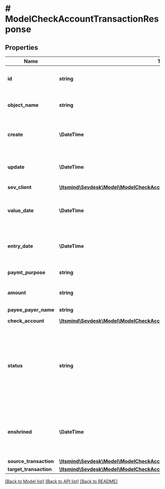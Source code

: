 # # ModelCheckAccountTransactionResponse

## Properties

Name | Type | Description | Notes
------------ | ------------- | ------------- | -------------
**id** | **string** | The check account transaction id | [optional] [readonly]
**object_name** | **string** | The check account transaction object name | [optional] [readonly]
**create** | **\DateTime** | Date of check account transaction creation | [optional] [readonly]
**update** | **\DateTime** | Date of last check account transaction update | [optional] [readonly]
**sev_client** | [**\Itsmind\Sevdesk\Model\ModelCheckAccountTransactionResponseSevClient**](ModelCheckAccountTransactionResponseSevClient.md) |  | [optional]
**value_date** | **\DateTime** | Date the check account transaction was imported | [optional] [readonly]
**entry_date** | **\DateTime** | Date the check account transaction was booked | [optional] [readonly]
**paymt_purpose** | **string** | the purpose of the transaction | [optional] [readonly]
**amount** | **string** | Amount of the transaction | [optional] [readonly]
**payee_payer_name** | **string** | Name of the payee/payer | [optional] [readonly]
**check_account** | [**\Itsmind\Sevdesk\Model\ModelCheckAccountTransactionResponseCheckAccount**](ModelCheckAccountTransactionResponseCheckAccount.md) |  | [optional]
**status** | **string** | Status of the check account transaction.&lt;br&gt;       100 &lt;-&gt; Created&lt;br&gt;       200 &lt;-&gt; Linked&lt;br&gt;       300 &lt;-&gt; Private&lt;br&gt;       400 &lt;-&gt; Booked | [optional] [readonly]
**enshrined** | **\DateTime** | Defines if the transaction has been enshrined and can not be changed any more. | [optional] [readonly]
**source_transaction** | [**\Itsmind\Sevdesk\Model\ModelCheckAccountTransactionResponseSourceTransaction**](ModelCheckAccountTransactionResponseSourceTransaction.md) |  | [optional]
**target_transaction** | [**\Itsmind\Sevdesk\Model\ModelCheckAccountTransactionResponseTargetTransaction**](ModelCheckAccountTransactionResponseTargetTransaction.md) |  | [optional]

[[Back to Model list]](../../README.md#models) [[Back to API list]](../../README.md#endpoints) [[Back to README]](../../README.md)
